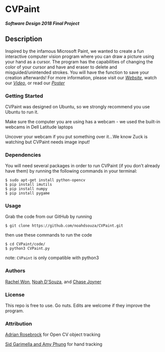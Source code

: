 # CVPaint

#### *Software Design 2018 Final Project*

## Description
Inspired by the infamous Microsoft Paint, we wanted to create a fun interactive computer vision program where you can draw a picture using your hand as a cursor. The program has the capabilities of changing the color of your cursor and have and eraser to delete and misguided/unintended strokes. You will have the function to save your creation afterwards! For more information, please visit our [_Website_](https://noahdsouza.github.io/CVPaint/index), watch our [_Video_](https://raw.githubusercontent.com/noahdsouza/CVPaint/master/Final%20Deliverables/DemoVideo.gif), or read our [_Poster_](https://github.com/noahdsouza/CVPaint/blob/master/Final%20Deliverables/Softdesposter.pdf)

### Getting Started
CVPaint was designed on Ubuntu, so we strongly recommend you use Ubuntu to run it.

Make sure the computer you are using has a webcam - we used the built-in webcams in Dell Latitude laptops

Uncover your webcam if you put something over it…We know Zuck is watching but CVPaint needs image input!

### Dependencies
You will need several packages in order to run CVPaint (if you don’t already have them) by running the following commands in your terminal:
 ```
$ sudo apt-get install python-opencv
$ pip install imutils
$ pip install numpy
$ pip install pygame
```

### Usage
Grab the code from our GitHub by running
```
$ git clone https://github.com/noahdsouza/CVPaint.git
```
then use these commands to run the code
```
$ cd CVPaint/code/
$ python3 CVPaint.py
```
note: `CVPaint` is only compatible with python3

### Authors
[Rachel Won](https://github.com/rwon869), [Noah D'Souza](https://github.com/noahdsouza), and [Chase Joyner](https://github.com/ChaseJoy)

### License
This repo is free to use. Go nuts. Edits are welcome if they improve the program.

### Attribution
[Adrian Rosebrock](http://www.pyimagesearch.com/2015/09/14/ball-tracking-with-opencv/) for Open CV object tracking

[Sid Garimella and Amy Phung](https://github.com/AmyPhung/InteractiveProgramming/blob/master/Hand_Detection/HandDetection.py) for hand tracking
